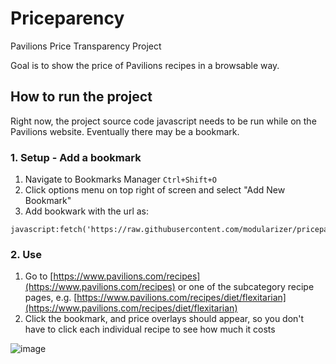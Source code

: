 # Priceparency
Pavilions Price Transparency Project

Goal is to show the price of Pavilions recipes in a browsable way.


## How to run the project
Right now, the project source code javascript needs to be run while on the Pavilions website.
Eventually there may be a bookmark.

### 1. Setup - Add a bookmark
1. Navigate to Bookmarks Manager `Ctrl+Shift+O`
2. Click options menu on top right of screen and select "Add New Bookmark"
3. Add bookwark with the url as:
```
javascript:fetch('https://raw.githubusercontent.com/modularizer/priceparency/master/priceparency.js').then(r=>r.text()).then(t=>eval(t))
```

### 2. Use
1. Go to [https://www.pavilions.com/recipes](https://www.pavilions.com/recipes) or one of the subcategory recipe pages, e.g. [https://www.pavilions.com/recipes/diet/flexitarian](https://www.pavilions.com/recipes/diet/flexitarian)
2. Click the bookmark, and price overlays should appear, so you don't have to click each individual recipe to see how much it costs

![image](https://github.com/user-attachments/assets/a2c3c0ed-e069-4b64-94f6-7e4b18c954ba)



